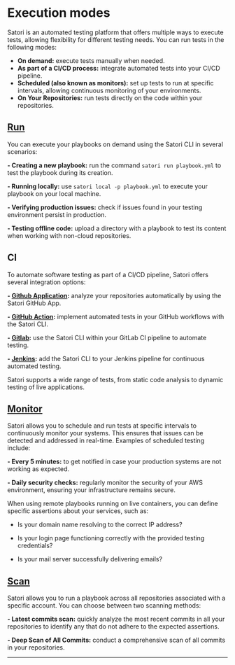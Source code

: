 # Execution modes

Satori is an automated testing platform that offers multiple ways to execute tests, allowing flexibility for different testing needs. You can run tests in the following modes:

  - **On demand:** execute tests manually when needed.
  - **As part of a CI/CD process:** integrate automated tests into your CI/CD pipeline.
  - **Scheduled (also known as monitors):** set up tests to run at specific intervals, allowing continuous monitoring of your environments.
  - **On Your Repositories:** run tests directly on the code within your repositories.

## [Run](run.md)

You can execute your playbooks on demand using the Satori CLI in several scenarios:

  **- Creating a new playbook:** run the command `satori run playbook.yml` to test the playbook during its creation.
  
  **- Running locally:** use `satori local -p playbook.yml` to execute your playbook on your local machine.
  
  **- Verifying production issues:** check if issues found in your testing environment persist in production.
  
  **- Testing offline code:** upload a directory with a playbook to test its content when working with non-cloud repositories.

## CI

To automate software testing as part of a CI/CD pipeline, Satori offers several integration options:

  **- [Github Application](https://github.com/apps/satorici):** analyze your repositories automatically by using the Satori GitHub App.
  
  **- [GitHub Action](ci/action.md):** implement automated tests in your GitHub workflows with the Satori CLI.
  
  **- [Gitlab](ci/gitlab.md):** use the Satori CLI within your GitLab CI pipeline to automate testing.
  
  **- [Jenkins](ci/jenkins.md):** add the Satori CLI to your Jenkins pipeline for continuous automated testing.

Satori supports a wide range of tests, from static code analysis to dynamic testing of live applications. 

## [Monitor](monitor.md)

Satori allows you to schedule and run tests at specific intervals to continuously monitor your systems. This ensures that issues can be detected and addressed in real-time. Examples of scheduled testing include:
  
  **- Every 5 minutes:** to get notified in case your production systems are not working as expected.
  
  **- Daily security checks:** regularly monitor the security of your AWS environment, ensuring your infrastructure remains secure.

When using remote playbooks running on live containers, you can define specific assertions about your services, such as:

  - Is your domain name resolving to the correct IP address?
  
  - Is your login page functioning correctly with the provided testing credentials?
  
  - Is your mail server successfully delivering emails?

## [Scan](scan.md)

Satori allows you to run a playbook across all repositories associated with a specific account. You can choose between two scanning methods:

**- Latest commits scan:** quickly analyze the most recent commits in all your repositories to identify any that do not adhere to the expected assertions.

**- Deep Scan of All Commits:** conduct a comprehensive scan of all commits in your repositories. 

---

